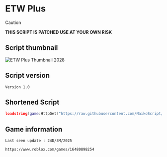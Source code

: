 # ETW Plus
> [!CAUTION]
> **THIS SCRIPT IS PATCHED USE AT YOUR OWN RISK**
> 
## Script thumbnail
![ETW Plus Thumbnail 2028](https://github.com/user-attachments/assets/5543e811-d257-4f7e-9d9b-304819cc8c52)
## Script version
`Version 1.0`
## Shortened Script
```lua
loadstring(game:HttpGet("https://raw.githubusercontent.com/NaikoScript/ETW-Plus/main/Script"))()
```
## Game information
`Last seen update : 24D/3M/2025`
```
https://www.roblox.com/games/16480898254
```
